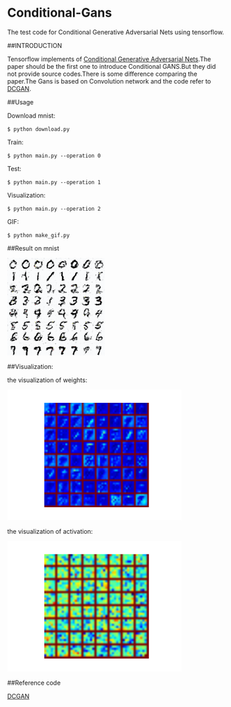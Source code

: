 # Conditional-Gans
The test code for Conditional Generative Adversarial Nets using tensorflow.

##INTRODUCTION

Tensorflow implements of [Conditional Generative Adversarial Nets](https://arxiv.org/abs/1411.1784).The paper should be the first one to introduce Conditional GANS.But they did not provide source codes.There is some difference comparing the paper.The Gans is based on Convolution network and the code refer to [DCGAN](https://github.com/carpedm20/DCGAN-tensorflow).

##Usage

  Download mnist:
  
    $ python download.py
  
  Train:
  
    $ python main.py --operation 0
  
  Test:
  
    $ python main.py --operation 1
  
  Visualization:
  
    $ python main.py --operation 2
    
  GIF:
  
    $ python make_gif.py
  
##Result on mnist

![](images/result.gif)


##Visualization:


the visualization of weights:

![](images/activations.png)

the visualization of activation:

![](images/weights.png)


##Reference code

[DCGAN](https://github.com/carpedm20/DCGAN-tensorflow)

